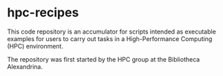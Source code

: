 # hpc-recipes

This code repository is an accumulator for scripts intended as executable examples for users to carry out tasks in a High-Performance Computing (HPC) environment.

The repository was first started by the HPC group at the Bibliotheca Alexandrina.
